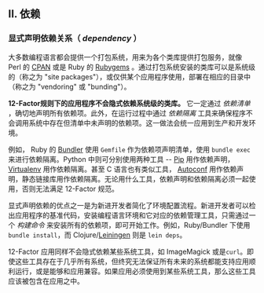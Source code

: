 ## II. 依赖
### 显式声明依赖关系（ *dependency* ）

大多数编程语言都会提供一个打包系统，用来为各个类库提供打包服务，就像 Perl 的 [CPAN](http://www.cpan.org/) 或是 Ruby 的 [Rubygems](http://rubygems.org/) 。通过打包系统安装的类库可以是系统级的（称之为 "site packages"），或仅供某个应用程序使用，部署在相应的目录中（称之为 "vendoring" 或 "bunding"）。

**12-Factor规则下的应用程序不会隐式依赖系统级的类库。** 它一定通过 *依赖清单* ，确切地声明所有依赖项。此外，在运行过程中通过 *依赖隔离* 工具来确保程序不会调用系统中存在但清单中未声明的依赖项。这一做法会统一应用到生产和开发环境。

例如， Ruby 的 [Bundler](https://bundler.io/) 使用 `Gemfile` 作为依赖项声明清单，使用 `bundle exec` 来进行依赖隔离。Python 中则可分别使用两种工具 -- [Pip](http://www.pip-installer.org/en/latest/) 用作依赖声明， [Virtualenv](http://www.virtualenv.org/en/latest/) 用作依赖隔离。甚至 C 语言也有类似工具， [Autoconf](http://www.gnu.org/s/autoconf/) 用作依赖声明，静态链接库用作依赖隔离。无论用什么工具，依赖声明和依赖隔离必须一起使用，否则无法满足 12-Factor 规范。

显式声明依赖的优点之一是为新进开发者简化了环境配置流程。新进开发者可以检出应用程序的基准代码，安装编程语言环境和它对应的依赖管理工具，只需通过一个 *构建命令* 来安装所有的依赖项，即可开始工作。例如，Ruby/Bundler 下使用 `bundle install`，而 Clojure/[Leiningen](https://github.com/technomancy/leiningen#readme) 则是 `lein deps`。

12-Factor 应用同样不会隐式依赖某些系统工具，如 ImageMagick 或是`curl`。即使这些工具存在于几乎所有系统，但终究无法保证所有未来的系统都能支持应用顺利运行，或是能够和应用兼容。如果应用必须使用到某些系统工具，那么这些工具应该被包含在应用之中。
